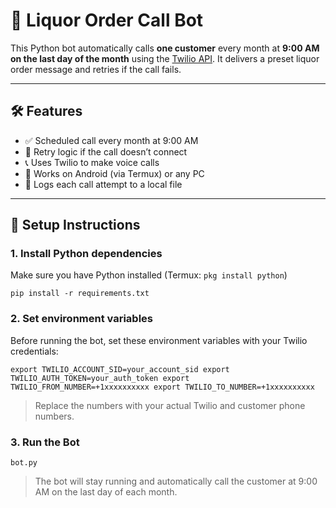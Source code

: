 # 🍾 Liquor Order Call Bot

This Python bot automatically calls **one customer** every month at **9:00 AM on the last day of the month** using the [Twilio API](https://www.twilio.com/docs/voice). It delivers a preset liquor order message and retries if the call fails.

---

## 🛠 Features

- ✅ Scheduled call every month at 9:00 AM
- 🔁 Retry logic if the call doesn’t connect
- 📞 Uses Twilio to make voice calls
- 📱 Works on Android (via Termux) or any PC
- 📝 Logs each call attempt to a local file

---

## 🔧 Setup Instructions

### 1. Install Python dependencies
Make sure you have Python installed (Termux: `pkg install python`)

`pip install -r requirements.txt`

### 2. Set environment variables
Before running the bot, set these environment variables with your Twilio credentials:

`
export TWILIO_ACCOUNT_SID=your_account_sid
export TWILIO_AUTH_TOKEN=your_auth_token
export TWILIO_FROM_NUMBER=+1xxxxxxxxxx
export TWILIO_TO_NUMBER=+1xxxxxxxxxx
`
> Replace the numbers with your actual Twilio and customer phone numbers.

### 3. Run the Bot

`bot.py`
>The bot will stay running and automatically call the customer at 9:00 AM on the last day of each month.

